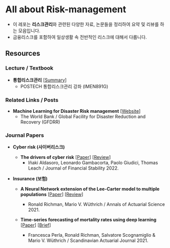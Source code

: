 # All about Risk-management

- 이 레포는 **리스크관리**와 관련된 다양한 자료, 논문들을 정리하여 요약 및 리뷰를 하는 모음입니다.
- 금융리스크를 포함하여 일상생활 속 전반적인 리스크에 대해서 다룹니다.

## Resources

### Lecture / Textbook

- **통합리스크관리**  [[Summary](./lectures/Integreted-Risk-Managaement)]
  - POSTECH 통합리스크관리 강좌 (IMEN891G) 



### Related Links / Posts

- **Machine Learning for Disaster Risk management** [[Website](https://www.gfdrr.org/sites/default/files/publication/181222_WorldBank_DisasterRiskManagement_Ebook_D6.pdf)]
  - The World Bank / Global Facility for Disaster Reduction and Recovery (GFDRR)



### Journal Papers

- **Cyber risk (사이버리스크)**
  - **The drivers of cyber risk** [[Paper](./papers/Aldasoro_JFS_2022.pdf)] [[Review](./review/the_drivers_of_cyber_risk.md)]
    - Iñaki Aldasoro, Leonardo Gambacorta, Paolo Giudici, Thomas Leach / Journal of Financial Stability 2022.



- **Insurance (보험)**

  - **A Neural Network extension of the Lee-Carter model to multiple populations** [[Paper](./papers/Richman_and_Wuthrich_AAS_2021.pdf)] [[Review](https://newindow.tistory.com/319)] 
    - Ronald Richman, Mario V. Wüthrich / Annals of Actuarial Science 2021.

  - **Time-series forecasting of mortality rates using deep learning** [[Paper](./papers/Perla_et_al_SAJ_2021.pdf)] [[Brief]()]
    - Francesca Perla, Ronald Richman, Salvatore Scognamiglio & Mario V. Wüthrich / Scandinavian Actuarial Journal 2021.

